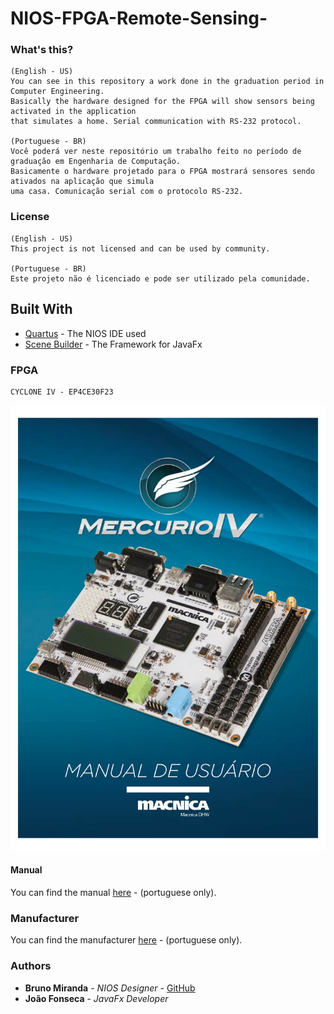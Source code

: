 # NIOS-FPGA-Remote-Sensing-

### What's this?
   ```
   (English - US)
   You can see in this repository a work done in the graduation period in Computer Engineering. 
   Basically the hardware designed for the FPGA will show sensors being activated in the application 
   that simulates a home. Serial communication with RS-232 protocol.
   
   (Portuguese - BR)
   Você poderá ver neste repositório um trabalho feito no período de graduação em Engenharia de Computação. 
   Basicamente o hardware projetado para o FPGA mostrará sensores sendo ativados na aplicação que simula 
   uma casa. Comunicação serial com o protocolo RS-232.
   ```
### License
  ```
  (English - US)
  This project is not licensed and can be used by community.
  
  (Portuguese - BR)
  Este projeto não é licenciado e pode ser utilizado pela comunidade.
  ```
## Built With

* [Quartus](https://www.altera.com/downloads/download-center.html) - The NIOS IDE used
* [Scene Builder](http://gluonhq.com/products/scene-builder/) - The Framework for JavaFx

### FPGA
  ```
  CYCLONE IV - EP4CE30F23
  ```
![Alt text](https://github.com/bdouram/NIOS-FPGA-Remote-Sensing/blob/master/images/manual.jpg "FPGA Manual Image")

#### Manual
You can find the manual [here](https://edisciplinas.usp.br/pluginfile.php/2705273/mod_resource/content/1/manual_mercurioiv_v2.pdf) - (portuguese only).

### Manufacturer
You can find the manufacturer [here](http://www.macnicadhw.com.br/) - (portuguese only).

### Authors
* **Bruno Miranda** - *NIOS Designer* - [GitHub](https://github.com/bdouram)
* **João Fonseca** - *JavaFx Developer*
